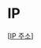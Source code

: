 # IP

[[IP 주소]]

[//begin]: # "Autogenerated link references for markdown compatibility"
[IP 주소]: <IP 주소.md> "IP 주소"
[//end]: # "Autogenerated link references"
